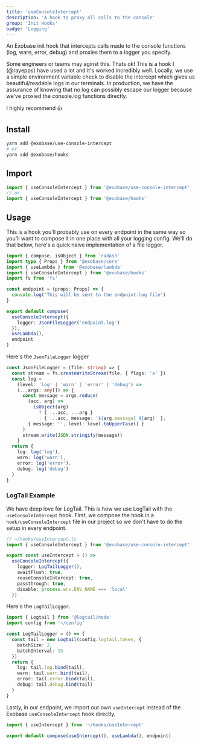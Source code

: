 ```yaml
---
title: 'useConsoleIntercept'
description: 'A hook to proxy all calls to the console'
group: 'Init Hooks'
badge: 'Logging'
---
```


An Exobase init hook that intercepts calls made to the console functions (log, warn, error, debug) and proxies them to a logger you specify.

Some engineers or teams may aginst this. Thats ok! This is a hook I (@rayepps) have used a lot and it's worked incredibly well. Locally, we use a simple environment variable check to disable the intercept which gives us beautiful/readable logs in our terminals. In production, we have the assurance of knowing that no log can possibly escape our logger because we've proxied the console.log functions directly.

I highly recommend 👍

## Install

```sh
yarn add @exobase/use-console-intercept
# or
yarn add @exobase/hooks
```

## Import

```ts
import { useConsoleIntercept } from '@exobase/use-console-intercept'
// or
import { useConsoleIntercept } from '@exobase/hooks'
```

## Usage

This is a hook you'll probably use on every endpoint in the same way so you'll want to compose it in one place with all your logging config. We'll do that below, here's a quick naive implementation of a file logger.

```ts
import { compose, isObject } from 'radash'
import type { Props } from '@exobase/core'
import { useLambda } from '@exobase/lambda'
import { useConsoleIntercept } from '@exobase/hooks'
import fs from 'fs'

const endpoint = (props: Props) => {
  console.log('This will be sent to the endpoint.log file')
}

export default compose(
  useConsoleIntercept({
    logger: JsonFileLogger('endpoint.log')
  }),
  useLambda(),
  endpoint
)
```

Here's the `JsonFileLogger` logger

```ts
const JsonFileLogger = (file: string) => {
  const stream = fs.createWriteStream(file, { flags: 'a' })
  const log =
    (level: 'log' | 'warn' | 'error' | 'debug') =>
    (...args: any[]) => {
      const message = args.reduce(
        (acc, arg) =>
          isObject(arg)
            ? { ...acc, ...arg }
            : { ...acc, message: `${arg.message} ${arg}` },
        { message: '', level: level.toUpperCase() }
      )
      stream.write(JSON.stringify(message))
    }
  return {
    log: log('log'),
    warn: log('warn'),
    error: log('error'),
    debug: log('debug')
  }
}
```

### LogTail Example

We have deep love for LogTail. This is how we use LogTail with the `useConsoleIntercept` hook. First, we compose the hook in a `hook/useConsoleIntercept` file in our project so we don't have to do the setup in every endpoint.

```ts
// ~/hooks/useIntercept.ts
import { useConsoleIntercept } from '@exobase/use-console-intercept'

export const useIntercept = () =>
  useConsoleIntercept({
    logger: LogTailLogger(),
    awaitFlush: true,
    reuseConsoleIntercept: true,
    passthrough: true,
    disable: process.env.ENV_NAME === 'local'
  })
```

Here's the `LogTailLogger`.

```ts
import { Logtail } from '@logtail/node'
import config from '~/config'

const LogTailLogger = () => {
  const tail = new Logtail(config.logtail.token, {
    batchSize: 2,
    batchInterval: 15
  })
  return {
    log: tail.log.bind(tail),
    warn: tail.warn.bind(tail),
    error: tail.error.bind(tail),
    debug: tail.debug.bind(tail)
  }
}
```

Lastly, in our endpoint, we import our own `useIntercept` instead of the Exobase `useConsoleIntercept` hook directly.

```ts
import { useIntercept } from '~/hooks/useIntercept'

export default compose(useIntercept(), useLambda(), endpoint)
```
